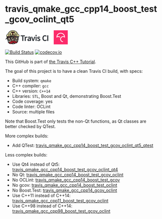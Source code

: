 # travis_qmake_gcc_cpp14_boost_test_gcov_oclint_qt5

[![Travis CI logo](TravisCI.png)](https://travis-ci.org)
![Whitespace](Whitespace.png)
[![Codecov logo](Codecov.png)](https://www.codecov.io)

[![Build Status](https://travis-ci.org/richelbilderbeek/travis_qmake_gcc_cpp14_boost_test_gcov_oclint_qt5.svg?branch=master)](https://travis-ci.org/richelbilderbeek/travis_qmake_gcc_cpp14_boost_test_gcov_oclint_qt5)
[![codecov.io](https://codecov.io/github/richelbilderbeek/travis_qmake_gcc_cpp14_boost_test_gcov_oclint_qt5/coverage.svg?branch=master)](https://codecov.io/github/richelbilderbeek/travis_qmake_gcc_cpp14_boost_test_gcov_oclint_qt5?branch=master)

This GitHub is part of [the Travis C++ Tutorial](https://github.com/richelbilderbeek/travis_cpp_tutorial).

The goal of this project is to have a clean Travis CI build, with specs:
 * Build system: `qmake`
 * C++ compiler: `gcc`
 * C++ version: `C++14`
 * Libraries: `STL`, Boost and Qt, demonstrating Boost.Test
 * Code coverage: yes
 * Code linter: OCLint
 * Source: multiple files

Note that Boost.Test only tests the non-Qt functions,
as Qt classes are better checked by QTest.

More complex builds:
 * Add QTest: [travis_qmake_gcc_cpp14_boost_test_gcov_oclint_qt5_qtest](https://www.github.com/richelbilderbeek/travis_qmake_gcc_cpp14_boost_test_gcov_oclint_qt5_qtest)

Less complex builds:
 * Use Qt4 instead of Qt5: [travis_qmake_gcc_cpp14_boost_test_gcov_oclint_qt4](https://www.github.com/richelbilderbeek/travis_qmake_gcc_cpp14_boost_test_gcov_oclint_qt4)
 * No Qt: [travis_qmake_gcc_cpp14_boost_test_gcov_oclint](https://www.github.com/richelbilderbeek/travis_qmake_gcc_cpp14_boost_test_gcov_oclint)
 * No OCLint: [travis_qmake_gcc_cpp14_boost_test_gcov](https://www.github.com/richelbilderbeek/travis_qmake_gcc_cpp14_boost_test_gcov)
 * No gcov: [travis_qmake_gcc_cpp14_boost_test_oclint](https://www.github.com/richelbilderbeek/travis_qmake_gcc_cpp14_boost_test_oclint)
 * No Boost.Test: [travis_qmake_gcc_cpp14_gcov_oclint](https://www.github.com/richelbilderbeek/travis_qmake_gcc_cpp14_gcov_oclint)
 * Use C++11 instead of C++14: [travis_qmake_gcc_cpp11_boost_test_gcov_oclint](https://www.github.com/richelbilderbeek/travis_qmake_gcc_cpp11_boost_test_gcov_oclint)
 * Use C++98 instead of C++14: [travis_qmake_gcc_cpp98_boost_test_gcov_oclint](https://www.github.com/richelbilderbeek/travis_qmake_gcc_cpp98_boost_test_gcov_oclint)

